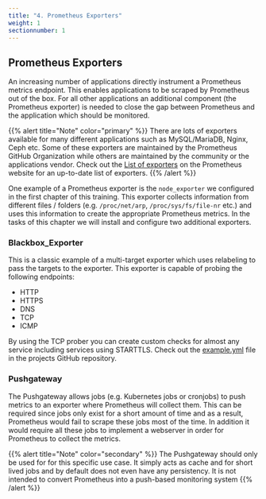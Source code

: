 ```yaml
---
title: "4. Prometheus Exporters"
weight: 1
sectionnumber: 1
---
```


## Prometheus Exporters

An increasing number of applications directly instrument a Prometheus metrics endpoint. This enables applications to be scraped by Prometheus out of the box. For all other applications an additional component (the Prometheus exporter) is needed to close the gap between Prometheus and the application which should be monitored.

{{% alert title="Note" color="primary" %}}
There are lots of exporters available for many different applications such as MySQL/MariaDB, Nginx, Ceph etc. Some of these exporters are maintained by the Prometheus GitHub Organization while others are maintained by the community or the applications vendor. Check out the [List of exporters](https://prometheus.io/docs/instrumenting/exporters/) on the Prometheus website for an up-to-date list of exporters.
{{% /alert %}}

One example of a Prometheus exporter is the `node_exporter` we configured in the first chapter of this training. This exporter collects information from different files / folders (e.g. `/proc/net/arp`, `/proc/sys/fs/file-nr` etc.) and uses this information to create the appropriate Prometheus metrics.
In the tasks of this chapter we will install and configure two additional exporters.

### Blackbox_Exporter

This is a classic example of a multi-target exporter which uses relabeling to pass the targets to the exporter. This exporter is capable of probing the following endpoints:

* HTTP
* HTTPS
* DNS
* TCP
* ICMP

By using the TCP prober you can create custom checks for almost any service including services using STARTTLS. Check out the [example.yml](https://github.com/prometheus/blackbox_exporter/blob/master/example.yml) file in the projects GitHub repository.


### Pushgateway

The Pushgateway allows jobs (e.g. Kubernetes jobs or cronjobs) to push metrics to an exporter where Prometheus will collect them. This can be required since jobs only exist for a short amount of time and as a result, Prometheus would fail to scrape these jobs most of the time. In addition it would require all these jobs to implement a webserver in order for Prometheus to collect the metrics.

{{% alert title="Note" color="secondary" %}}
The Pushgateway should only be used for for this specific use case. It simply acts as cache and for short lived jobs and by default does not even have any persistency. It is not intended to convert Prometheus into a push-based monitoring system
{{% /alert %}}
